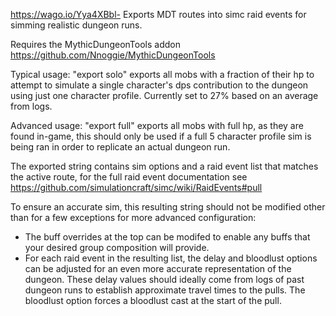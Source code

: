 https://wago.io/Yya4XBbl-
Exports MDT routes into simc raid events for simming realistic dungeon runs.

Requires the MythicDungeonTools addon https://github.com/Nnoggie/MythicDungeonTools

Typical usage:
"export solo" exports all mobs with a fraction of their hp to attempt to simulate a single character's dps contribution to the dungeon using just one character profile. Currently set to 27% based on an average from logs.

Advanced usage:
"export full" exports all mobs with full hp, as they are found in-game, this should only be used if a full 5 character profile sim is being ran in order to replicate an actual dungeon run.

The exported string contains sim options and a raid event list that matches the active route, for the full raid event documentation see https://github.com/simulationcraft/simc/wiki/RaidEvents#pull

To ensure an accurate sim, this resulting string should not be modified other than for a few exceptions for more advanced configuration:

- The buff overrides at the top can be modifed to enable any buffs that your desired group composition will provide.
- For each raid event in the resulting list, the delay and bloodlust options can be adjusted for an even more accurate representation of the dungeon. These delay values should ideally come from logs of past dungeon runs to establish approximate travel times to the pulls. The bloodlust option forces a bloodlust cast at the start of the pull.
